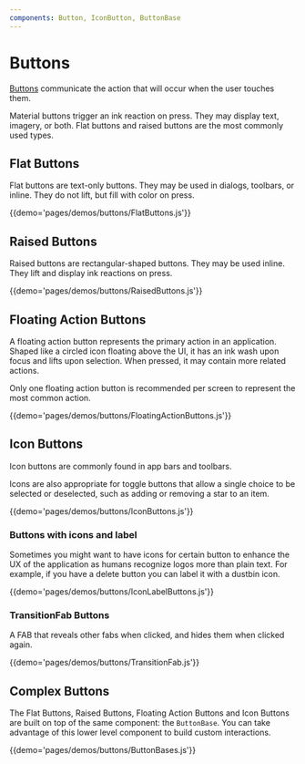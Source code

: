```yaml
---
components: Button, IconButton, ButtonBase
---
```


# Buttons

[Buttons](https://material.io/guidelines/components/buttons.html) communicate the action that will occur when the user touches them.

Material buttons trigger an ink reaction on press.
They may display text, imagery, or both.
Flat buttons and raised buttons are the most commonly used types.

## Flat Buttons

Flat buttons are text-only buttons.
They may be used in dialogs, toolbars, or inline.
They do not lift, but fill with color on press.

{{demo='pages/demos/buttons/FlatButtons.js'}}

## Raised Buttons

Raised buttons are rectangular-shaped buttons.
They may be used inline. They lift and display ink reactions on press.

{{demo='pages/demos/buttons/RaisedButtons.js'}}

## Floating Action Buttons

A floating action button represents the primary action in an application.
Shaped like a circled icon floating above the UI, it has an ink wash upon focus and lifts upon selection.
When pressed, it may contain more related actions.

Only one floating action button is recommended per screen to represent the most common action.

{{demo='pages/demos/buttons/FloatingActionButtons.js'}}

## Icon Buttons

Icon buttons are commonly found in app bars and toolbars.

Icons are also appropriate for toggle buttons that allow a single choice to be selected or deselected, such as adding or removing a star to an item.

{{demo='pages/demos/buttons/IconButtons.js'}}

### Buttons with icons and label
Sometimes you might want to have icons for certain button to enhance the UX of the application as humans recognize logos more than plain text. For example, if you have a delete button you can label it with a dustbin icon.

{{demo='pages/demos/buttons/IconLabelButtons.js'}}

### TransitionFab Buttons

A FAB that reveals other fabs when clicked, and hides them when clicked again.

{{demo='pages/demos/buttons/TransitionFab.js'}}

## Complex Buttons

The Flat Buttons, Raised Buttons, Floating Action Buttons and Icon Buttons are built on top of the same component: the `ButtonBase`.
You can take advantage of this lower level component to build custom interactions.

{{demo='pages/demos/buttons/ButtonBases.js'}}

